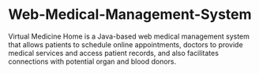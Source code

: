 # Web-Medical-Management-System
Virtual Medicine Home is a Java-based web medical management system that allows patients to schedule online appointments, doctors to provide medical services and access patient records, and also facilitates connections with potential organ and blood donors. 
